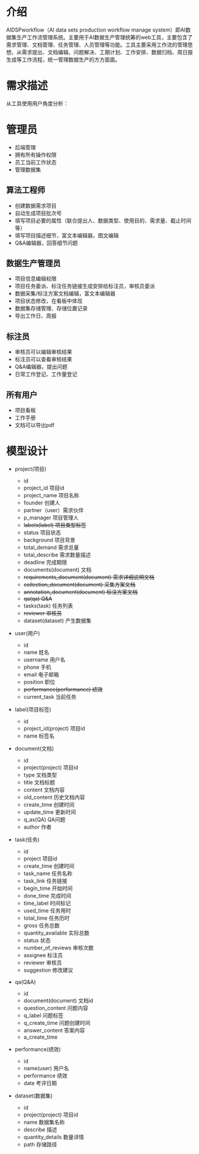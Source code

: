 # 介绍

AIDSPworkflow（AI data sets production workflow manage system）即AI数据集生产工作流管理系统。主要用于AI数据生产管理统筹的web工具，主要包含了需求管理、文档管理、任务管理、人员管理等功能。工具主要采用工作流的管理思想，从需求提出、文档编辑、问题解决、工期计划、工作安排、数据归档、周日报生成等工作流程，统一管理数据生产的方方面面。

# 需求描述

从工具使用用户角度分析：

# 管理员

- 后端管理
- 拥有所有操作权限
- 员工当前工作状态
- 管理数据集

## 算法工程师

- 创建数据需求项目
- 自动生成项目批次号
- 填写项目必要的属性（联合提出人、数据类型、使用目的、需求量、截止时间等）
- 填写项目描述细节，富文本编辑器，图文编辑
- Q&A编辑器，回答细节问题

## 数据生产管理员

- 项目信息编辑权限
- 项目任务委派、标注任务链接生成安排给标注员，审核员委派
- 数据采集/标注方案文档编辑，富文本编辑器
- 项目状态修改，在看板中体现
- 数据集存储管理、存储位置记录
- 导出工作日、周报

## 标注员

- 审核员可以编辑审核结果
- 标注员可以查看审核结果
- Q&A编辑器，提出问题
- 日常工作登记、工作量登记

## 所有用户

- 项目看板
- 工作手册
- 文档可以导出pdf

# 模型设计

- project(项目)
    - id
    - project_id 项目id
    - project_name 项目名称
    - founder 创建人
    - partner（user）需求伙伴
    - p_manager 项目管理人
    - ~~labels(label) 项目类型标签~~
    - status  项目状态
    - background 项目背景
    - total_demand 需求总量
    - total_describe 需求数量描述
    - deadline 完成期限
    - documents(document) 文档
    - ~~requirements_document(document) 需求详细说明文档~~
    - ~~collection_document(document) 采集方案文档~~
    - ~~annotation_document(document) 标注方案文档~~
    - ~~qa(qa) Q&A~~
    - tasks(task) 任务列表
    - ~~reviewer 审核员~~
    - dataset(dataset) 产生数据集
    
- user(用户)
    - id
    - name 姓名
    - username 用户名
    - phone 手机
    - email 电子邮箱
    - position 职位
    - ~~performance(performance) 绩效~~
    - current_task 当前任务
    
- label(项目标签)
    - id 
    - project_id(project) 项目id
    - name 标签名
    
 <!--- - status(项目状态)
    - id 
    - serial_number 看板序号
    - name 状态名
    - project_id(project) 项目id -->
    
- document(文档)
    - id
    - project(project) 项目id
    - type 文档类型
    - title 文档标题
    - content 文档内容
    - old_content 历史文档内容
    - create_time 创建时间
    - update_time 更新时间
    - q_as(QA) QA问题
    - author 作者

- task(任务)
    - id
    - project 项目id
    - create_time 创建时间
    - task_name 任务名称
    - task_link 任务链接
    - begin_time 开始时间
    - done_time 完成时间
    - time_label 时间标记
    - used_time 任务用时
    - total_time 任务历时
    - gross 任务总数
    - quantity_available 实际总数
    - status 状态
    - number_of_reviews 审核次数
    - assignee 标注员
    - reviewer 审核员
    - suggestion 修改建议
    
- qa(Q&A)
    - id
    - document(document) 文档id
    - question_content 问题内容
    - q_label 问题标签
    - q_create_time 问题创建时间
    - answer_content 答案内容
    - a_create_time
    
- performance(绩效)
    - id
    - name(user) 用户名
    - performance 绩效
    - date 考评日期

- dataset(数据集)
    - id
    - project(project) 项目id
    - name 数据集名称
    - describe 描述
    - quantity_details 数量详情
    - path 存储路径
    

